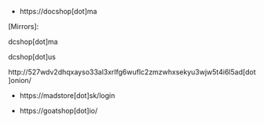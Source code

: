 * https://docshop[dot]ma

[Mirrors]:

dcshop[dot]ma

dcshop[dot]us

http://527wdv2dhqxayso33al3xrlfg6wuflc2zmzwhxsekyu3wjw5t4i6l5ad[dot]onion/


* https://madstore[dot]sk/login

* https://goatshop[dot]io/
